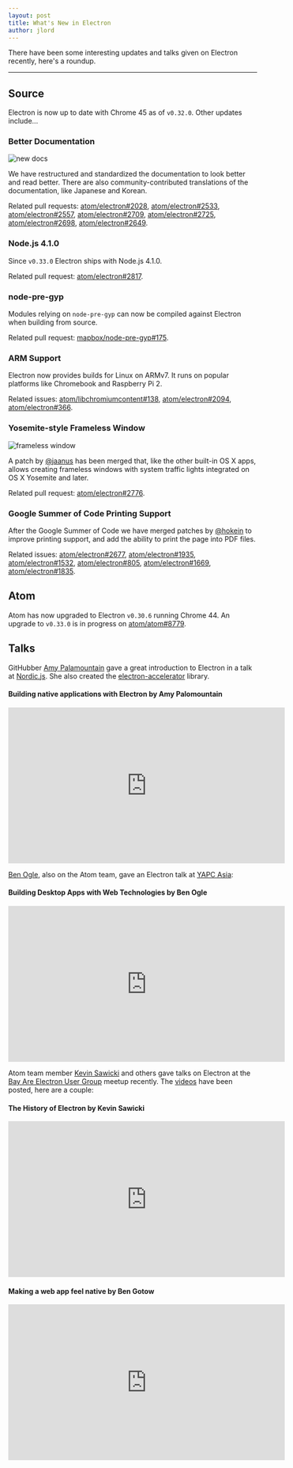 ```yaml
---
layout: post
title: What's New in Electron
author: jlord
---
```


There have been some interesting updates and talks given on Electron recently, here's a roundup.

---

## Source

Electron is now up to date with Chrome 45 as of `v0.32.0`. Other updates include...

### Better Documentation

![new docs](https://cloud.githubusercontent.com/assets/1305617/10520600/d9dc0ae8-731f-11e5-9bd7-c1651639eb2a.png)

We have restructured and standardized the documentation to look better and read better. There are also community-contributed translations of the documentation, like Japanese and Korean.

Related pull requests:
[atom/electron#2028](https://github.com/atom/electron/pull/2028),
[atom/electron#2533](https://github.com/atom/electron/pull/2533),
[atom/electron#2557](https://github.com/atom/electron/pull/2557),
[atom/electron#2709](https://github.com/atom/electron/pull/2709),
[atom/electron#2725](https://github.com/atom/electron/pull/2725),
[atom/electron#2698](https://github.com/atom/electron/pull/2698),
[atom/electron#2649](https://github.com/atom/electron/pull/2649).

### Node.js 4.1.0

Since `v0.33.0` Electron ships with Node.js 4.1.0.

Related pull request:
[atom/electron#2817](https://github.com/atom/electron/pull/2817).

### node-pre-gyp

Modules relying on `node-pre-gyp` can now be compiled against Electron when building from source.

Related pull request:
[mapbox/node-pre-gyp#175](https://github.com/mapbox/node-pre-gyp/pull/175).

### ARM Support

Electron now provides builds for Linux on ARMv7. It runs on popular platforms like Chromebook and Raspberry Pi 2.

Related issues:
[atom/libchromiumcontent#138](https://github.com/atom/libchromiumcontent/pull/138),
[atom/electron#2094](https://github.com/atom/electron/pull/2094),
[atom/electron#366](https://github.com/atom/electron/issues/366).

### Yosemite-style Frameless Window

![frameless window](https://cloud.githubusercontent.com/assets/184253/9849445/7397d308-5aeb-11e5-896f-08ac7693c8c0.png)

A patch by [@jaanus](https://github.com/jaanus) has been merged that, like the other built-in OS X apps, allows creating frameless windows with system traffic lights integrated on OS X Yosemite and later.

Related pull request:
[atom/electron#2776](https://github.com/atom/electron/pull/2776).

### Google Summer of Code Printing Support

After the Google Summer of Code we have merged patches by [@hokein](https://github.com/hokein) to improve printing support, and add the ability to print the page into PDF files.

Related issues:
[atom/electron#2677](https://github.com/atom/electron/pull/2677),
[atom/electron#1935](https://github.com/atom/electron/pull/1935),
[atom/electron#1532](https://github.com/atom/electron/pull/1532),
[atom/electron#805](https://github.com/atom/electron/issues/805),
[atom/electron#1669](https://github.com/atom/electron/pull/1669),
[atom/electron#1835](https://github.com/atom/electron/pull/1835).

## Atom

Atom has now upgraded to Electron `v0.30.6` running Chrome 44. An upgrade to `v0.33.0` is in progress on [atom/atom#8779](https://github.com/atom/atom/pull/8779).

## Talks

GitHubber [Amy Palamountain](https://github.com/ammeep) gave a great introduction to Electron in a talk at [Nordic.js](https://nordicjs2015.confetti.events). She also created the [electron-accelerator](https://github.com/ammeep/electron-accelerator) library.

#### Building native applications with Electron by Amy Palomountain
<iframe width="560" height="315" src="https://www.youtube.com/embed/OHOPSvTltPI" frameborder="0" allowfullscreen></iframe>

[Ben Ogle](https://github.com/benogle), also on the Atom team, gave an Electron talk at [YAPC Asia](http://yapcasia.org/2015/):

#### Building Desktop Apps with Web Technologies by Ben Ogle
<iframe width="560" height="315" src="https://www.youtube.com/embed/WChjh5zaUdw" frameborder="0" allowfullscreen></iframe>

Atom team member [Kevin Sawicki](https://github.com/kevinsawicki) and others gave talks on Electron at the [Bay Are Electron User Group](http://www.meetup.com/Bay-Area-Electron-User-Group/) meetup recently. The [videos](http://www.wagonhq.com/blog/electron-meetup) have been posted, here are a couple:

#### The History of Electron by Kevin Sawicki
<iframe width="560" height="315" src="https://www.youtube.com/embed/tP8Yp1boQ9c" frameborder="0" allowfullscreen></iframe>

#### Making a web app feel native by Ben Gotow
<iframe width="560" height="315" src="https://www.youtube.com/embed/JIRXVGVPzn8" frameborder="0" allowfullscreen></iframe>
